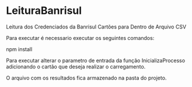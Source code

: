 # LeituraBanrisul
Leitura dos Credenciados da Banrisul Cartões para Dentro de Arquivo CSV

Para executar é necessario executar os seguintes comandos:

npm install

Para executar alterar o parametro de entrada da função InicializaProcesso adicionando o cartão que deseja realizar o carregamento.

O arquivo com os resultados fica armazenado na pasta do projeto.
